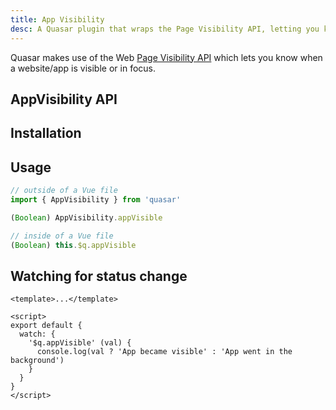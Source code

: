 ```yaml
---
title: App Visibility
desc: A Quasar plugin that wraps the Page Visibility API, letting you know when your app is visible or in focus.
---
```

Quasar makes use of the Web [Page Visibility API](https://developer.mozilla.org/en-US/docs/Web/API/Page_Visibility_API) which lets you know when a website/app is visible or in focus.

## AppVisibility API
<doc-api file="AppVisibility" />

## Installation
<doc-installation plugins="AppVisibility" scrollable />

## Usage
``` js
// outside of a Vue file
import { AppVisibility } from 'quasar'

(Boolean) AppVisibility.appVisible

// inside of a Vue file
(Boolean) this.$q.appVisible
```

<doc-example title="AppVisibility" file="AppVisibility/Basic" />

## Watching for status change

``` vue
<template>...</template>

<script>
export default {
  watch: {
    '$q.appVisible' (val) {
      console.log(val ? 'App became visible' : 'App went in the background')
    }
  }
}
</script>
```
